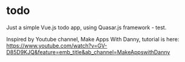 # todo
Just a simple Vue.js todo app, using Quasar.js framework - test.

Inspired by Youtube channel, Make Apps With Danny, tutorial is here:
https://www.youtube.com/watch?v=GV-D85D9KJQ&feature=emb_title&ab_channel=MakeAppswithDanny
